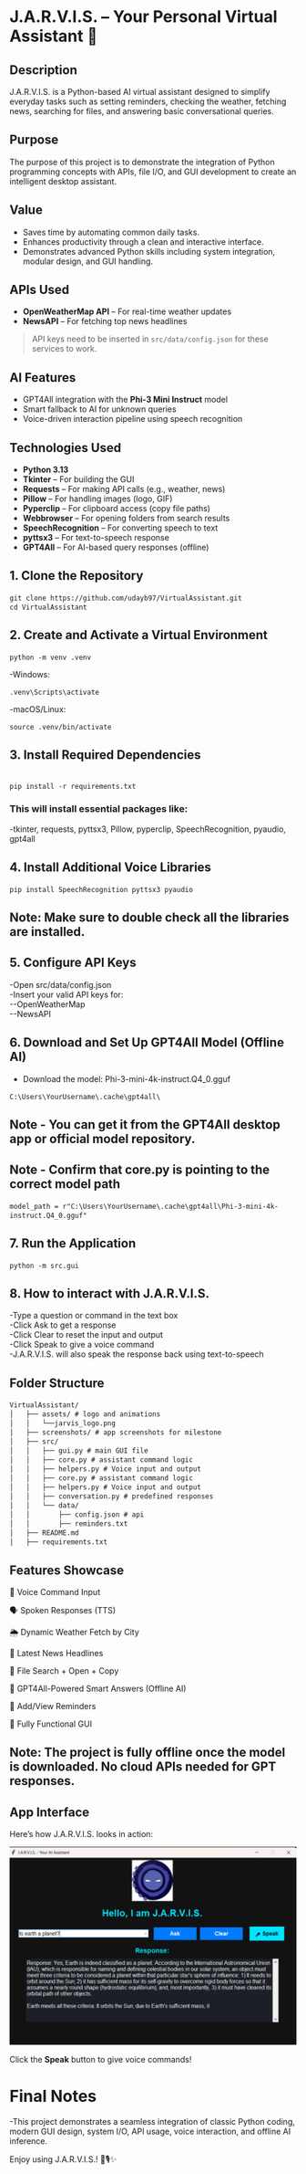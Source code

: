 # J.A.R.V.I.S. – Your Personal Virtual Assistant 🤖

## Description
J.A.R.V.I.S. is a Python-based AI virtual assistant designed to simplify everyday tasks such as setting reminders, checking the weather, fetching news, searching for files, and answering basic conversational queries.

## Purpose
The purpose of this project is to demonstrate the integration of Python programming concepts with APIs, file I/O, and GUI development to create an intelligent desktop assistant.

## Value
- Saves time by automating common daily tasks.  
- Enhances productivity through a clean and interactive interface.  
- Demonstrates advanced Python skills including system integration, modular design, and GUI handling.  

## APIs Used
- **OpenWeatherMap API** – For real-time weather updates
- **NewsAPI** – For fetching top news headlines

> API keys need to be inserted in `src/data/config.json` for these services to work.

## AI Features
- GPT4All integration with the **Phi-3 Mini Instruct** model  
- Smart fallback to AI for unknown queries  
- Voice-driven interaction pipeline using speech recognition  

## Technologies Used
- **Python 3.13**
- **Tkinter** – For building the GUI  
- **Requests** – For making API calls (e.g., weather, news)  
- **Pillow** – For handling images (logo, GIF)  
- **Pyperclip** – For clipboard access (copy file paths)  
- **Webbrowser** – For opening folders from search results  
- **SpeechRecognition** – For converting speech to text  
- **pyttsx3** – For text-to-speech response  
- **GPT4All** – For AI-based query responses (offline)  

## 1. Clone the Repository
```
git clone https://github.com/udayb97/VirtualAssistant.git
cd VirtualAssistant
```
## 2. Create and Activate a Virtual Environment
```
python -m venv .venv
```
-Windows:
```
.venv\Scripts\activate
```
-macOS/Linux:
```
source .venv/bin/activate
```
## 3. Install Required Dependencies
```

pip install -r requirements.txt
```
### This will install essential packages like:

-tkinter, requests, pyttsx3, Pillow, pyperclip, SpeechRecognition, pyaudio, gpt4all

## 4. Install Additional Voice Libraries
```
pip install SpeechRecognition pyttsx3 pyaudio 
```
## Note: Make sure to double check all the libraries are installed.

## 5. Configure API Keys
-Open src/data/config.json  
-Insert your valid API keys for:  
--OpenWeatherMap  
--NewsAPI  

## 6. Download and Set Up GPT4All Model (Offline AI)
- Download the model: Phi-3-mini-4k-instruct.Q4_0.gguf
```
C:\Users\YourUsername\.cache\gpt4all\
```
## Note - You can get it from the GPT4All desktop app or official model repository.
## Note - Confirm that core.py is pointing to the correct model path
```
model_path = r"C:\Users\YourUsername\.cache\gpt4all\Phi-3-mini-4k-instruct.Q4_0.gguf"
```

## 7. Run the Application
```
python -m src.gui
```

## 8. How to interact with J.A.R.V.I.S.  
-Type a question or command in the text box  
-Click Ask to get a response  
-Click Clear to reset the input and output  
-Click Speak to give a voice command  
-J.A.R.V.I.S. will also speak the response back using text-to-speech  

## Folder Structure
```
VirtualAssistant/ 
│   ├── assets/ # logo and animations 
│   │   └──jarvis_logo.png
│   ├── screenshots/ # app screenshots for milestone 
│   ├── src/ 
│   │   ├── gui.py # main GUI file 
│   │   ├── core.py # assistant command logic
│   │   ├── helpers.py # Voice input and output
│   │   ├── core.py # assistant command logic
│   │   ├── helpers.py # Voice input and output
│   │   ├── conversation.py # predefined responses 
│   │   └── data/ 
│   │       ├── config.json # api
│   │       ├── reminders.txt       
│   ├── README.md
│   ├── requirements.txt 
```

##  Features Showcase
🎤 Voice Command Input

🗣️ Spoken Responses (TTS)

🌦️ Dynamic Weather Fetch by City

📰 Latest News Headlines

📁 File Search + Open + Copy

🧠 GPT4All-Powered Smart Answers (Offline AI)

📝 Add/View Reminders

💬 Fully Functional GUI

## Note: The project is fully offline once the model is downloaded. No cloud APIs needed for GPT responses.

## App Interface

Here’s how J.A.R.V.I.S. looks in action:

![GUI Screenshot](screenshots/AI_Updated.png)

Click the **Speak** button to give voice commands!


# Final Notes
-This project demonstrates a seamless integration of classic Python coding, modern GUI design, system I/O, API usage, voice
 interaction, and offline AI inference.

Enjoy using J.A.R.V.I.S.! 🤖🎙️✨




